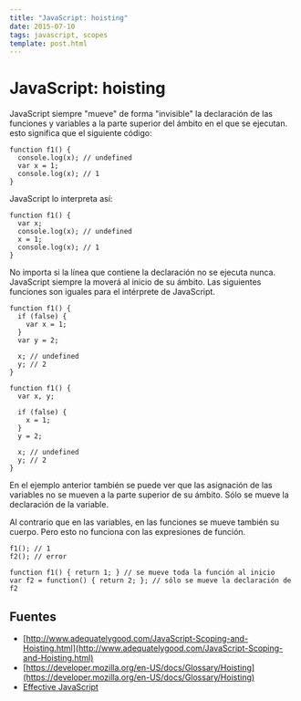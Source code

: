 ```yaml
---
title: "JavaScript: hoisting"
date: 2015-07-10
tags: javascript, scopes
template: post.html
---
```


# JavaScript: hoisting

JavaScript siempre "mueve" de forma "invisible" la declaración de las funciones y variables a la parte superior del ámbito en el que se ejecutan. esto significa que el siguiente código:

    function f1() {
      console.log(x); // undefined
      var x = 1;
      console.log(x); // 1
    }

JavaScript lo interpreta así:

    function f1() {
      var x;
      console.log(x); // undefined
      x = 1;
      console.log(x); // 1
    }

No importa si la línea que contiene la declaración no se ejecuta nunca. JavaScript siempre la moverá al inicio de su ámbito. Las siguientes funciones son iguales para el intérprete de JavaScript.

    function f1() {
      if (false) {
        var x = 1;
      }
      var y = 2;

      x; // undefined
      y; // 2
    }

    function f1() {
      var x, y;

      if (false) {
        x = 1;
      }
      y = 2;

      x; // undefined
      y; // 2
    }

En el ejemplo anterior también se puede ver que las asignación de las variables no se mueven a la parte superior de su ámbito. Sólo se mueve la declaración de la variable.

Al contrario que en las variables, en las funciones se mueve también su cuerpo. Pero esto no funciona con las expresiones de función.

    f1(); // 1
    f2(); // error

    function f1() { return 1; } // se mueve toda la función al inicio
    var f2 = function() { return 2; }; // sólo se mueve la declaración de f2

## Fuentes

* [http://www.adequatelygood.com/JavaScript-Scoping-and-Hoisting.html](http://www.adequatelygood.com/JavaScript-Scoping-and-Hoisting.html)
* [https://developer.mozilla.org/en-US/docs/Glossary/Hoisting](https://developer.mozilla.org/en-US/docs/Glossary/Hoisting)
* [Effective JavaScript](http://www.amazon.es/Effective-JavaScript-Specific-Software-Development/dp/0321812182)
